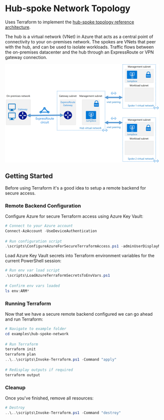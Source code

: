 # Hub-spoke Network Topology

Uses Terraform to implement the
[hub-spoke topology reference architecture](https://docs.microsoft.com/en-us/azure/architecture/reference-architectures/hybrid-networking/hub-spoke).

The hub is a virtual network (VNet) in Azure that acts as a central point of connectivity to your on-premises
network. The spokes are VNets that peer with the hub, and can be used to isolate workloads. Traffic flows between
the on-premises datacenter and the hub through an ExpressRoute or VPN gateway connection.

![hub-spoke-network](hub-spoke.png "Hub-spoke Network")

## Getting Started

Before using Terraform it's a good idea to setup a remote backend for secure access.

### Remote Backend Configuration

Configure Azure for secure Terraform access using Azure Key Vault:

```powershell
# Connect to your Azure account
Connect-AzAccount -UseDeviceAuthentication

# Run configuration script
.\scripts\ConfigureAzureForSecureTerraformAccess.ps1 -adminUserDisplayName 'Adam Rush'
```

Load Azure Key Vault secrets into Terraform environment variables for the current PowerShell session:

```powershell
# Run env var load script
.\scripts\LoadAzureTerraformSecretsToEnvVars.ps1

# Confirm env vars loaded
ls env:ARM*
```

### Running Terraform

Now that we have a secure remote backend configured we can go ahead and run Terraform:

```powershell
# Navigate to example folder
cd examples\hub-spoke-network

# Run Terraform
terraform init
terraform plan
..\..\scripts\Invoke-Terraform.ps1 -Command "apply"

# Redisplay outputs if required
terraform output
```

### Cleanup

Once you've finished, remove all resources:

```powershell
# Destroy
..\..\scripts\Invoke-Terraform.ps1 -Command "destroy"
```
